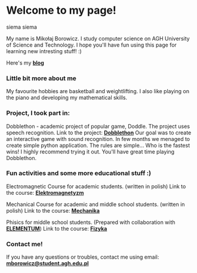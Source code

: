 # Welcome to my page!
siema siema

My name is Mikołaj Borowicz. I study computer science on AGH University of Science and Technology. I hope you'll have fun using this page for learning new intresting stuff! :)

Here's my [**blog**](https://boro2001.github.io/blog)

### Little bit more about me

My favourite hobbies are basketball and weightlifting. I also like playing on the piano and developing my mathematical skills.

### Project, I took part in: 

Dobblethon - academic project of popular game, Doddle. The project uses speech recognition. 
Link to the project: [**Dobblethon**](https://github.com/AGH-Narzedzia-Informatyczne/dobblethon)
Our goal was to create an interactive game with sound recognition. In few months we menaged to create simple python application. The rules are simple... Who is the fastest wins! I highly recommend trying it out. You'll have great time playing Dobblethon.

### Fun activities and some more educational stuff :)

Electromagnetic Course for academic students. (written in polish)
Link to the course: [**Elektromagnetyzm**](https://boro2001.github.io/elektromagnetyzm/index)

Mechanical Course for academic and middle school students. (written in polish)
Link to the course: [**Mechanika**](https://boro2001.github.io/mechanika/index)

Phisics for middle school students. (Prepared with collaboration with [**ELEMENTUM**](https://elementum.edu.pl))
Link to the course: [**Fizyka**](https://boro2001.github.io/kurs_maturalny/index)
### Contact me! 
If you have any questions or troubles, contact me using email: **mborowicz@student.agh.edu.pl**

